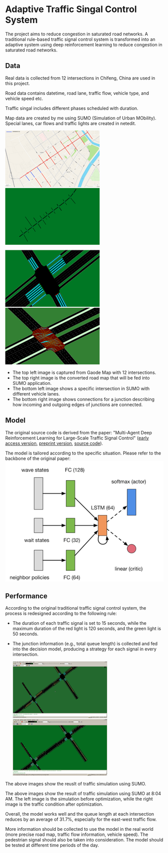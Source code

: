# **Adaptive Traffic Singal Control System**
The project aims to reduce congestion in saturated road networks. A traditional rule-based traffic signal control system is transformed into an adaptive system using deep reinforcement learning to reduce congestion in saturated road networks.


## **Data**
Real data is collected from 12 intersections in Chifeng, China are used in this project.


Road data contains datetime, road lane, traffic flow, vehicle type, and vehicle speed etc.


Traffic singal includes different phases scheduled with duration.


Map data are created by me using SUMO (Simulation of Urban MObility). Special lanes, car flows and traffic lights are created in netedit.
<p float="left">
  <img src=./img/road_map.png  width="300" height="180"/>
  <img src=./img/sumo_full_map.png width="300" height="180" />
</p>

<p float="left">
  <img src=./img/sumo_road_lane.png  width="300" height="180"/>
  <img src=./img/sumo_intersection.png  width="300" height="180"/>
</p>

- The top left image is captured from Gaode Map with 12 intersections.  <br/>
- The top right image is the converted road map that will be fed into SUMO application. <br/>
- The bottom left image shows a specific intersection in SUMO with different vehicle lanes.  <br/>
- The bottom right image shows connections for a junction describing how incoming and outgoing edges of junctions are connected.

## **Model**
The original source code is derived from the paper: "Multi-Agent Deep Reinforcement Learning for Large-Scale Traffic Signal Control" ([early access version](https://ieeexplore.ieee.org/document/8667868), [preprint version](https://arxiv.org/pdf/1903.04527.pdf), [source code](https://github.com/cts198859/deeprl_signal_control)).

The model is tailored  according to the specific situation. Please refer to the backbone of the original paper:<br/>
<img src=./img/original_backbone.png>


## **Performance**
According to the original traditional traffic signal control system, the process is redesigned according to the following rule:
-	The duration of each traffic signal is set to 15 seconds, while the maximum duration of the red light is 120 seconds, and the green light is 50 seconds.
-	The junction information (e.g., total queue length) is collected and fed into the decision model, producing a strategy for each signal in every intersection. 


    <p float="left">
    <img src=./img/before.png  width="300" height="180"/>
    <img src=./img/after.png width="300" height="180" />
    </p> 
The above images show the reuslt of traffic simulation using SUMO.

The above images show the result of traffic simulation using SUMO at 8:04 AM. The left image is the simulation before optimization, while the right image is the traffic condition after optimization.

Overall, the model works well and the queue length at each intersection reduces by an average of 31.7%, especially for the east-west traffic flow. 

More information should be collected to use the model in the real world (more precise road map, traffic flow information, vehicle speed). The pedestrian signal should also be taken into consideration. The model should be tested at different time periods of the day.





